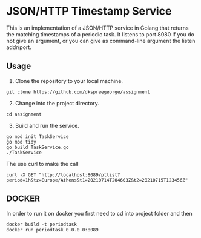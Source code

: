# JSON/HTTP Timestamp Service

This is an implementation of a JSON/HTTP service in Golang that returns the matching timestamps of a periodic task. It listens to port 8080 if you do not give an argument, or you can give as command-line argument the listen addr/port.

## Usage

1. Clone the repository to your local machine.

```
git clone https://github.com/dkspreegeorge/assignment
```

2. Change into the project directory.


```
cd assignment
```

3. Build and run the service.

```
go mod init TaskService
go mod tidy
go build TaskService.go
./TaskService
```


The use curl to make the call
```
curl -X GET "http://localhost:8089/ptlist?period=1h&tz=Europe/Athens&t1=20210714T204603Z&t2=20210715T123456Z"
```





## DOCKER

In order to run it on docker you first need to cd into project folder and then

```
docker build -t periodtask
docker run periodtask 0.0.0.0:8089
```
